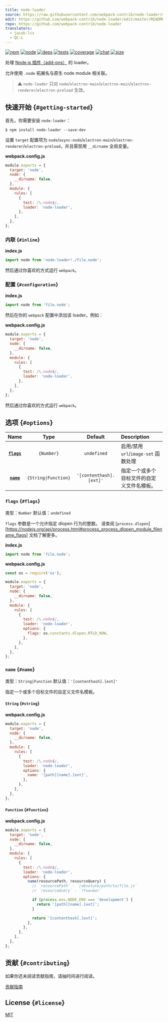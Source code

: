 ```yaml
---
title: node-loader
source: https://raw.githubusercontent.com/webpack-contrib/node-loader/master/README.md
edit: https://github.com/webpack-contrib/node-loader/edit/master/README.md
repo: https://github.com/webpack-contrib/node-loader
translators:
  - jacob-lcs
  - QC-L
---
```



[![npm][npm]][npm-url]
[![node][node]][node-url]
[![deps][deps]][deps-url]
[![tests][tests]][tests-url]
[![coverage][cover]][cover-url]
[![chat][chat]][chat-url]
[![size][size]][size-url]



处理 [Node.js 插件（add-ons）](https://nodejs.org/dist/latest/docs/api/addons.html) 的 loader。

允许使用 `.node` 拓展名与原生 node module 相关联。

> ⚠ `node-loader` 只对 `node`/`electron-main`/`electron-main`/`electron-renderer`/`electron-preload` 生效。

## 快速开始 {`#getting-started`}

首先，你需要安装 `node-loader`：

```console
$ npm install node-loader --save-dev
```

设置 `target` 配置项为 `node`/`async-node`/`electron-main`/`electron-renderer`/`electron-preload`，并且需禁用 `__dirname` 全局变量。

**webpack.config.js**

```js
module.exports = {
  target: 'node',
  node: {
    __dirname: false,
  },
  module: {
    rules: [
      {
        test: /\.node$/,
        loader: 'node-loader',
      },
    ],
  },
};
```

### 内联 {`#inline`}

**index.js**

```js
import node from 'node-loader!./file.node';
```

然后通过你喜欢的方式运行 `webpack`。

### 配置 {`#configuration`}

**index.js**

```js
import node from 'file.node';
```

然后在你的 `webpack` 配置中添加该 loader。例如：

**webpack.config.js**

```js
module.exports = {
  target: 'node',
  node: {
    __dirname: false,
  },
  module: {
    rules: [
      {
        test: /\.node$/,
        loader: 'node-loader',
      },
    ],
  },
};
```

然后通过你喜欢的方式运行 `webpack`。

## 选项 {`#options`}

|         Name          |         Type         |         Default         | Description                                                  |
| :-------------------: | :------------------: | :---------------------: | :----------------------------------------------------------- |
| **[`flags`](#flags)** |      `{Number}`      |       `undefined`       | 启用/禁用 `url`/`image-set` 函数处理       |
|  **[`name`](#name)**  | `{String\|Function}` | `'[contenthash].[ext]'` | 指定一个或多个目标文件的自定义文件名模板。 |

### `flags` {`#flags`}

类型：`Number`
默认值：`undefined`

`flags` 参数是一个允许指定 dlopen 行为的整数。
请查阅 [`process.dlopen`][https://nodejs.org/api/process.html#process_process_dlopen_module_filename_flags] 文档了解更多。

**index.js**

```js
import node from 'file.node';
```

**webpack.config.js**

```js
const os = require('os');

module.exports = {
  target: 'node',
  node: {
    __dirname: false,
  },
  module: {
    rules: [
      {
        test: /\.node$/,
        loader: 'node-loader',
        options: {
          flags: os.constants.dlopen.RTLD_NOW,
        },
      },
    ],
  },
};
```

### `name` {`#name`}

类型：`String|Function`
默认值：`'[contenthash].[ext]'`

指定一个或多个目标文件的自定义文件名模板。

#### `String` {`#string`}

**webpack.config.js**

```js
module.exports = {
  target: 'node',
  node: {
    __dirname: false,
  },
  module: {
    rules: [
      {
        test: /\.node$/,
        loader: 'node-loader',
        options: {
          name: '[path][name].[ext]',
        },
      },
    ],
  },
};
```

#### `Function` {`#function`}

**webpack.config.js**

```js
module.exports = {
  target: 'node',
  node: {
    __dirname: false,
  },
  module: {
    rules: [
      {
        test: /\.node$/,
        loader: 'node-loader',
        options: {
          name(resourcePath, resourceQuery) {
            // `resourcePath` - `/absolute/path/to/file.js`
            // `resourceQuery` - `?foo=bar`

            if (process.env.NODE_ENV === 'development') {
              return '[path][name].[ext]';
            }

            return '[contenthash].[ext]';
          },
        },
      },
    ],
  },
};
```

## 贡献 {`#contributing`}

如果你还未阅读贡献指南，请抽时间进行阅读。

[贡献指南](https://github.com/webpack-contrib/node-loader/blob/master/.github/CONTRIBUTING.md)

## License {`#license`}

[MIT](https://github.com/webpack-contrib/node-loader/blob/master/LICENSE)

[npm]: https://img.shields.io/npm/v/node-loader.svg
[npm-url]: https://npmjs.com/package/node-loader
[node]: https://img.shields.io/node/v/node-loader.svg
[node-url]: https://nodejs.org
[deps]: https://david-dm.org/webpack-contrib/node-loader.svg
[deps-url]: https://david-dm.org/webpack-contrib/node-loader
[tests]: https://github.com/webpack-contrib/node-loader/workflows/node-loader/badge.svg
[tests-url]: https://github.com/webpack-contrib/node-loader/actions
[cover]: https://codecov.io/gh/webpack-contrib/node-loader/branch/master/graph/badge.svg
[cover-url]: https://codecov.io/gh/webpack-contrib/node-loader
[chat]: https://badges.gitter.im/webpack/webpack.svg
[chat-url]: https://gitter.im/webpack/webpack
[size]: https://packagephobia.now.sh/badge?p=node-loader
[size-url]: https://packagephobia.now.sh/result?p=node-loader
